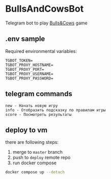 # BullsAndCowsBot
Telegram bot to play  [Bulls&amp;Cows](https://en.wikipedia.org/wiki/Bulls_and_cows) game

## .env sample
Required environmental variables:
```dotenv
TGBOT_TOKEN=
TGBOT_PROXY_HOSTNAME=
TGBOT_PROXY_PORT=
TGBOT_PROXY_USERNAME=
TGBOT_PROXY_PASSWORD=
```

## telegram commands
```
new - Начать новую игру
info - Отобразить подсказку по правилам игры
score - Посмотреть результаты
```

## deploy to vm
there are following steps:
1. merge to `master` branch
2. push to `deploy` remote repo
3. run docker compose
```bash
docker compose up --detach
```

